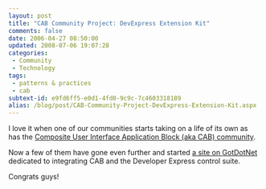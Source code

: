 ```yaml
---
layout: post
title: "CAB Community Project: DevExpress Extension Kit"
comments: false
date: 2006-04-27 08:50:00
updated: 2008-07-06 19:07:28
categories:
 - Community
 - Technology
tags:
 - patterns & practices
 - cab
subtext-id: e9fd6ff5-e0d1-4fd0-9c9c-7c4603318189
alias: /blog/post/CAB-Community-Project-DevExpress-Extension-Kit.aspx
---
```



I love it when one of our communities starts taking on a life of its own as has the [Composite User Interface Application Block (aka CAB) community](http://www.gotdotnet.com/codegallery/codegallery.aspx?id=22f72167-af95-44ce-a6ca-f2eafbf2653c). 

Now a few of them have gone even further and started [a site on GotDotNet](http://www.gotdotnet.com/codegallery/codegallery.aspx?id=13b0773f-3e75-47da-9a2a-f32a59050bef) dedicated to integrating CAB and the Developer Express control suite. 

Congrats guys! 
